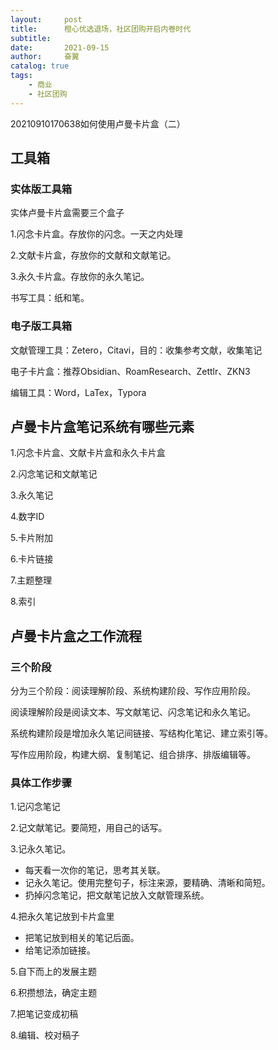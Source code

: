 ```yaml
---
layout:     post
title:      橙心优选退场，社区团购开启内卷时代
subtitle:   
date:       2021-09-15
author:     奋翼
catalog: true
tags:
    - 商业
    - 社区团购
---
```



20210910170638如何使用卢曼卡片盒（二）

## 工具箱

### 实体版工具箱

实体卢曼卡片盒需要三个盒子

1.闪念卡片盒。存放你的闪念。一天之内处理

2.文献卡片盒，存放你的文献和文献笔记。

3.永久卡片盒。存放你的永久笔记。

书写工具：纸和笔。

### 电子版工具箱

文献管理工具：Zetero，Citavi，目的：收集参考文献，收集笔记

电子卡片盒：推荐Obsidian、RoamResearch、Zettlr、ZKN3

编辑工具：Word，LaTex，Typora

## 卢曼卡片盒笔记系统有哪些元素

1.闪念卡片盒、文献卡片盒和永久卡片盒

2.闪念笔记和文献笔记

3.永久笔记

4.数字ID

5.卡片附加

6.卡片链接

7.主题整理

8.索引

## 卢曼卡片盒之工作流程

### 三个阶段

分为三个阶段：阅读理解阶段、系统构建阶段、写作应用阶段。

阅读理解阶段是阅读文本、写文献笔记、闪念笔记和永久笔记。

系统构建阶段是增加永久笔记间链接、写结构化笔记、建立索引等。

写作应用阶段，构建大纲、复制笔记、组合排序、排版编辑等。

### 具体工作步骤

1.记闪念笔记

2.记文献笔记。要简短，用自己的话写。

3.记永久笔记。

- 每天看一次你的笔记，思考其关联。
- 记永久笔记。使用完整句子，标注来源，要精确、清晰和简短。
- 扔掉闪念笔记，把文献笔记放入文献管理系统。

4.把永久笔记放到卡片盒里

- 把笔记放到相关的笔记后面。
- 给笔记添加链接。

5.自下而上的发展主题

6.积攒想法，确定主题

7.把笔记变成初稿

8.编辑、校对稿子